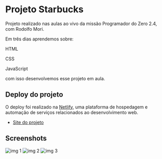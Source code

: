 # Projeto Starbucks

Projeto realizado nas aulas ao vivo da missão Programador do Zero 2.4, com Rodolfo Mori.

 Em três dias aprendemos sobre:
 
 HTML
 
 CSS
 
 JavaScript

 com isso desenvolvemos esse projeto em aula.

## Deploy do projeto

O deploy foi realizado na [Netlify](https://www.netlify.com), uma plataforma de hospedagem e automação de serviços relacionados ao desenvolvimento web.

- [Site do projeto](https://65a9849b06a5c303a1a857d7--visionary-conkies-8fd963.netlify.app/)

## Screenshots

![img 1](https://github.com/johnathanbb/starbucks/assets/156850002/669a62e8-32c1-4bf1-b1f0-7f348f3981b2)
![img 2](https://github.com/johnathanbb/starbucks/assets/156850002/b3236313-90e2-4c55-883d-18cf08d77f03)
![img 3](https://github.com/johnathanbb/starbucks/assets/156850002/97ac2ec7-c6e7-4a86-89c5-4b1d61c38b0a)


